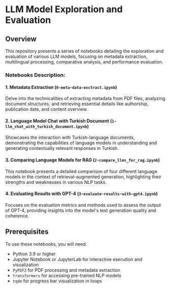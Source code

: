 # LLM Model Exploration and Evaluation

## Overview
This repository presents a series of notebooks detailing the exploration and evaluation of various LLM models, focusing on metadata extraction, multilingual processing, comparative analysis, and performance evaluation.

### Notebooks Description:

#### 1. Metadata Extraction (`0-meta-data-exctract.ipynb`)
Delve into the technicalities of extracting metadata from PDF files, analyzing document structures, and retrieving essential details like authorship, publication date, and content overview.

#### 2. Language Model Chat with Turkish Document (`1-llm_chat_with_turkish_document.ipynb`)
Showcases the interaction with Turkish-language documents, demonstrating the capabilities of language models in understanding and generating contextually relevant responses in Turkish.

#### 3. Comparing Language Models for RAG (`2-compare_llms_for_rag.ipynb`)
This notebook presents a detailed comparison of four different language models in the context of retrieval-augmented generation, highlighting their strengths and weaknesses in various NLP tasks.

#### 4. Evaluating Results with GPT-4 (`3-evaluate-results-with-gpt4.ipynb`)
Focuses on the evaluation metrics and methods used to assess the output of GPT-4, providing insights into the model's text generation quality and coherence.

## Prerequisites
To use these notebooks, you will need:
- Python 3.9 or higher
- Jupyter Notebook or JupyterLab for interactive execution and visualization
- `PyPDF2` for PDF processing and metadata extraction
- `transformers` for accessing pre-trained NLP models
- `tqdm` for progress bar visualization in loops